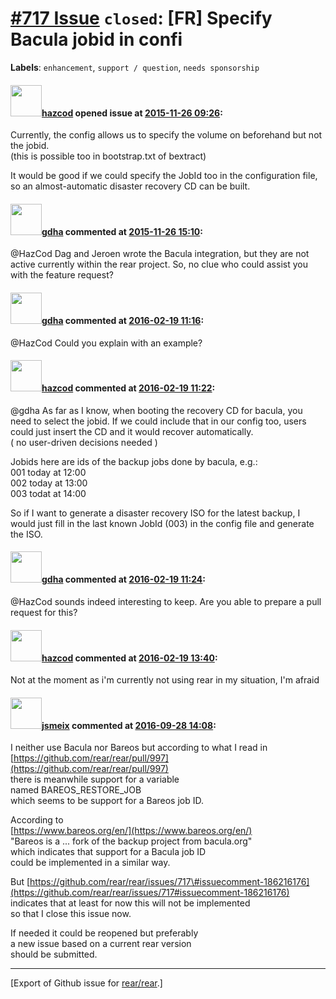 [\#717 Issue](https://github.com/rear/rear/issues/717) `closed`: \[FR\] Specify Bacula jobid in confi
=====================================================================================================

**Labels**: `enhancement`, `support / question`, `needs sponsorship`

#### <img src="https://avatars.githubusercontent.com/u/5222512?u=5d94cc456c7a2e5e6a5aba0c0d4c9510464c4081&v=4" width="50">[hazcod](https://github.com/hazcod) opened issue at [2015-11-26 09:26](https://github.com/rear/rear/issues/717):

Currently, the config allows us to specify the volume on beforehand but
not the jobid.  
(this is possible too in bootstrap.txt of bextract)

It would be good if we could specify the JobId too in the configuration
file, so an almost-automatic disaster recovery CD can be built.

#### <img src="https://avatars.githubusercontent.com/u/888633?u=cdaeb31efcc0048d3619651aa18dd4b76e636b21&v=4" width="50">[gdha](https://github.com/gdha) commented at [2015-11-26 15:10](https://github.com/rear/rear/issues/717#issuecomment-159935119):

@HazCod Dag and Jeroen wrote the Bacula integration, but they are not
active currently within the rear project. So, no clue who could assist
you with the feature request?

#### <img src="https://avatars.githubusercontent.com/u/888633?u=cdaeb31efcc0048d3619651aa18dd4b76e636b21&v=4" width="50">[gdha](https://github.com/gdha) commented at [2016-02-19 11:16](https://github.com/rear/rear/issues/717#issuecomment-186175981):

@HazCod Could you explain with an example?

#### <img src="https://avatars.githubusercontent.com/u/5222512?u=5d94cc456c7a2e5e6a5aba0c0d4c9510464c4081&v=4" width="50">[hazcod](https://github.com/hazcod) commented at [2016-02-19 11:22](https://github.com/rear/rear/issues/717#issuecomment-186177153):

@gdha As far as I know, when booting the recovery CD for bacula, you
need to select the jobid. If we could include that in our config too,
users could just insert the CD and it would recover automatically.  
( no user-driven decisions needed )

Jobids here are ids of the backup jobs done by bacula, e.g.:  
001 today at 12:00  
002 today at 13:00  
003 todat at 14:00

So if I want to generate a disaster recovery ISO for the latest backup,
I would just fill in the last known JobId (003) in the config file and
generate the ISO.

#### <img src="https://avatars.githubusercontent.com/u/888633?u=cdaeb31efcc0048d3619651aa18dd4b76e636b21&v=4" width="50">[gdha](https://github.com/gdha) commented at [2016-02-19 11:24](https://github.com/rear/rear/issues/717#issuecomment-186177522):

@HazCod sounds indeed interesting to keep. Are you able to prepare a
pull request for this?

#### <img src="https://avatars.githubusercontent.com/u/5222512?u=5d94cc456c7a2e5e6a5aba0c0d4c9510464c4081&v=4" width="50">[hazcod](https://github.com/hazcod) commented at [2016-02-19 13:40](https://github.com/rear/rear/issues/717#issuecomment-186216176):

Not at the moment as i'm currently not using rear in my situation, I'm
afraid

#### <img src="https://avatars.githubusercontent.com/u/1788608?u=925fc54e2ce01551392622446ece427f51e2f0ce&v=4" width="50">[jsmeix](https://github.com/jsmeix) commented at [2016-09-28 14:08](https://github.com/rear/rear/issues/717#issuecomment-250176979):

I neither use Bacula nor Bareos but according to what I read in  
[https://github.com/rear/rear/pull/997](https://github.com/rear/rear/pull/997)  
there is meanwhile support for a variable  
named BAREOS\_RESTORE\_JOB  
which seems to be support for a Bareos job ID.

According to  
[https://www.bareos.org/en/](https://www.bareos.org/en/)  
"Bareos is a ... fork of the backup project from bacula.org"  
which indicates that support for a Bacula job ID  
could be implemented in a similar way.

But
[https://github.com/rear/rear/issues/717\#issuecomment-186216176](https://github.com/rear/rear/issues/717#issuecomment-186216176)  
indicates that at least for now this will not be implemented  
so that I close this issue now.

If needed it could be reopened but preferably  
a new issue based on a current rear version  
should be submitted.

------------------------------------------------------------------------

\[Export of Github issue for
[rear/rear](https://github.com/rear/rear).\]
